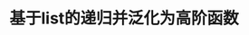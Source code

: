 基于list的递归并泛化为高阶函数
===================================================================================
